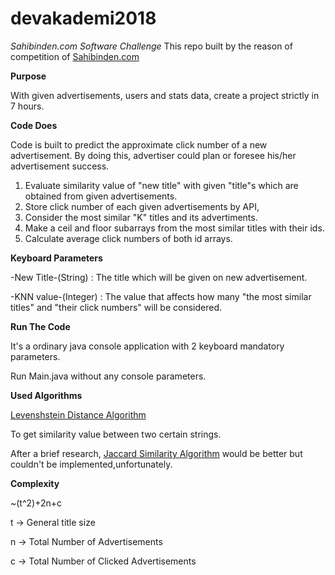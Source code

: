 # devakademi2018
*Sahibinden.com Software Challenge*
This repo built by the reason of competition of [Sahibinden.com](Sahibinden.com)

**Purpose**

With given advertisements, users and stats data, create a project strictly in 7 hours.

**Code Does**

Code is built to predict the approximate click number of a new advertisement. By doing this, advertiser could plan or foresee his/her advertisement success.
1. Evaluate similarity value of "new title" with given "title"s which are obtained from given advertisements. 
2. Store click number of each given advertisements by API,
3. Consider the most similar "K" titles and its advertiments.
4. Make a ceil and floor subarrays from the most similar titles with their ids.
5. Calculate average click numbers of both id arrays.

**Keyboard Parameters**

-New Title-(String)  : The title which will be given on new advertisement.

-KNN value-(Integer) : The value that affects how many "the most similar titles" and "their click numbers" will be considered.

**Run The Code**

It's a ordinary java console application with 2 keyboard mandatory parameters.

Run Main.java without any console parameters.

**Used Algorithms**

[Levenshstein Distance Algorithm](http://www.wikizeroo.com/index.php?q=aHR0cHM6Ly9lbi53aWtpcGVkaWEub3JnL3dpa2kvTGV2ZW5zaHRlaW5fZGlzdGFuY2U)

To get similarity value between two certain strings.

After a brief research, [Jaccard Similarity Algorithm](http://www.wikizeroo.com/index.php?q=aHR0cHM6Ly9lbi53aWtpcGVkaWEub3JnL3dpa2kvSmFjY2FyZF9pbmRleA) would be better but couldn't be implemented,unfortunately.

**Complexity**
  
  ~(t^2)+2n+c

t -> General title size

n -> Total Number of Advertisements

c -> Total Number of Clicked Advertisements

